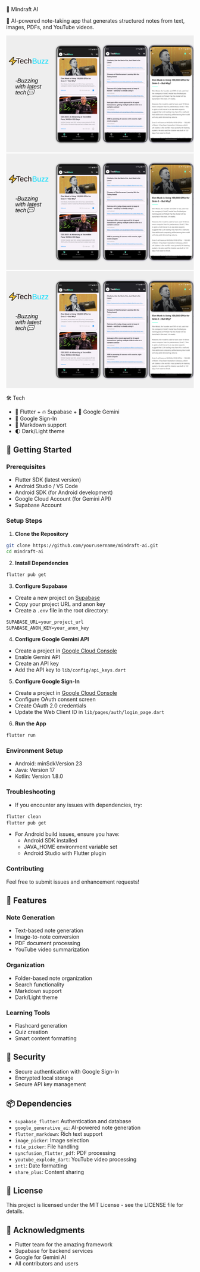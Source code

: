 🧠 Mindraft AI

🤖 AI-powered note-taking app that generates structured notes from text, images, PDFs, and YouTube videos.

![Alt text](https://raw.githubusercontent.com/codewithkd77/technews-flutter/refs/heads/main/banner.jpeg)
![Alt text](https://raw.githubusercontent.com/codewithkd77/technews-flutter/refs/heads/main/banner.jpeg)
![Alt text](https://raw.githubusercontent.com/codewithkd77/technews-flutter/refs/heads/main/banner.jpeg)

🛠️ Tech
- 📱 Flutter + 🔥 Supabase + 🤖 Google Gemini
- 🔐 Google Sign-In
- 📝 Markdown support
- 🌓 Dark/Light theme

## 🚀 Getting Started

### Prerequisites
- Flutter SDK (latest version)
- Android Studio / VS Code
- Android SDK (for Android development)
- Google Cloud Account (for Gemini API)
- Supabase Account

### Setup Steps

1. **Clone the Repository**
```bash
git clone https://github.com/yourusername/mindraft-ai.git
cd mindraft-ai
```

2. **Install Dependencies**
```bash
flutter pub get
```

3. **Configure Supabase**
- Create a new project on [Supabase](https://supabase.com)
- Copy your project URL and anon key
- Create a `.env` file in the root directory:
```
SUPABASE_URL=your_project_url
SUPABASE_ANON_KEY=your_anon_key
```

4. **Configure Google Gemini API**
- Create a project in [Google Cloud Console](https://console.cloud.google.com)
- Enable Gemini API
- Create an API key
- Add the API key to `lib/config/api_keys.dart`

5. **Configure Google Sign-In**
- Create a project in [Google Cloud Console](https://console.cloud.google.com)
- Configure OAuth consent screen
- Create OAuth 2.0 credentials
- Update the Web Client ID in `lib/pages/auth/login_page.dart`

6. **Run the App**
```bash
flutter run
```

### Environment Setup
- Android: minSdkVersion 23
- Java: Version 17
- Kotlin: Version 1.8.0

### Troubleshooting
- If you encounter any issues with dependencies, try:
```bash
flutter clean
flutter pub get
```

- For Android build issues, ensure you have:
  - Android SDK installed
  - JAVA_HOME environment variable set
  - Android Studio with Flutter plugin

### Contributing
Feel free to submit issues and enhancement requests!

## 📱 Features

### Note Generation
- Text-based note generation
- Image-to-note conversion
- PDF document processing
- YouTube video summarization

### Organization
- Folder-based note organization
- Search functionality
- Markdown support
- Dark/Light theme

### Learning Tools
- Flashcard generation
- Quiz creation
- Smart content formatting

## 🔐 Security
- Secure authentication with Google Sign-In
- Encrypted local storage
- Secure API key management

## 📦 Dependencies
- `supabase_flutter`: Authentication and database
- `google_generative_ai`: AI-powered note generation
- `flutter_markdown`: Rich text support
- `image_picker`: Image selection
- `file_picker`: File handling
- `syncfusion_flutter_pdf`: PDF processing
- `youtube_explode_dart`: YouTube video processing
- `intl`: Date formatting
- `share_plus`: Content sharing

## 📝 License
This project is licensed under the MIT License - see the LICENSE file for details.

## 🙏 Acknowledgments
- Flutter team for the amazing framework
- Supabase for backend services
- Google for Gemini AI
- All contributors and users
